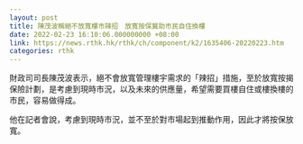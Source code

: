 ```yaml
---
layout: post
title: 陳茂波稱絕不放寬樓市辣招　放寬按保冀助市民自住換樓
date: 2022-02-23 16:10:06.000000000 +08:00
link: https://news.rthk.hk/rthk/ch/component/k2/1635406-20220223.htm
categories: rthk
---
```


財政司司長陳茂波表示，絕不會放寬管理樓宇需求的「辣招」措施，至於放寬按揭保險計劃，是考慮到現時市況，以及未來的供應量，希望需要買樓自住或樓換樓的市民，容易做得成。

他在記者會說，考慮到現時市況，並不至於對市場起到推動作用，因此才將按保放寬。
